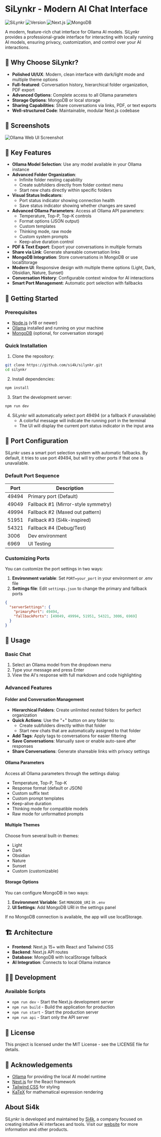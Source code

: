 # SiLynkr - Modern AI Chat Interface

![SiLynkr](https://img.shields.io/badge/SiLynkr-AI%20Chat%20Interface-blue?style=for-the-badge)
![Version](https://img.shields.io/badge/Version-1.0.0--beta-green?style=flat-square)
![Next.js](https://img.shields.io/badge/Next.js-15+-black?style=flat-square&logo=next.js)
![MongoDB](https://img.shields.io/badge/MongoDB-Ready-green?style=flat-square&logo=mongodb)

A modern, feature-rich chat interface for Ollama AI models. SiLynkr provides a professional-grade interface for interacting with locally running AI models, ensuring privacy, customization, and control over your AI interactions.

## 🌟 Why Choose SiLynkr?

- **Polished UI/UX**: Modern, clean interface with dark/light mode and multiple theme options
- **Full-featured**: Conversation history, hierarchical folder organization, PDF export
- **Advanced Options**: Complete access to all Ollama parameters
- **Storage Options**: MongoDB or local storage
- **Sharing Capabilities**: Share conversations via links, PDF, or text exports
- **Well-structured Code**: Maintainable, modular Next.js codebase

## 📸 Screenshots

![Ollama Web UI Screenshot](public/screenshot.png)

## 🚀 Key Features

- **Ollama Model Selection**: Use any model available in your Ollama instance
- **Advanced Folder Organization**: 
  - Infinite folder nesting capability
  - Create subfolders directly from folder context menu
  - Start new chats directly within specific folders
- **Visual Status Indicators**:
  - Port status indicator showing connection health
  - Save status indicator showing whether changes are saved
- **Advanced Ollama Parameters**: Access all Ollama API parameters:
  - Temperature, Top-P, Top-K controls
  - Format options (JSON output)
  - Custom templates
  - Thinking mode, raw mode
  - Custom system prompts
  - Keep-alive duration control
- **PDF & Text Export**: Export your conversations in multiple formats
- **Share via Link**: Generate shareable conversation links
- **MongoDB Integration**: Store conversations in MongoDB or use localStorage
- **Modern UI**: Responsive design with multiple theme options (Light, Dark, Obsidian, Nature, Sunset)
- **Conversation History**: Configurable context window for AI interactions
- **Smart Port Management**: Automatic port selection with fallbacks

## 🏁 Getting Started

### Prerequisites

- [Node.js](https://nodejs.org/) (v18 or newer)
- [Ollama](https://ollama.ai/) installed and running on your machine
- [MongoDB](https://www.mongodb.com/) (optional, for conversation storage)

### Quick Installation

1. Clone the repository:
```bash
git clone https://github.com/si4k/silynkr.git
cd silynkr
```

2. Install dependencies:
```bash
npm install
```

3. Start the development server:
```bash
npm run dev
```

4. SiLynkr will automatically select port 49494 (or a fallback if unavailable)
   - A colorful message will indicate the running port in the terminal
   - The UI will display the current port status indicator in the input area

## 🔌 Port Configuration

SiLynkr uses a smart port selection system with automatic fallbacks. By default, it tries to use port 49494, but will try other ports if that one is unavailable.

### Default Port Sequence

| Port  | Description                               |
|-------|-------------------------------------------|
| 49494 | Primary port (Default)                    |
| 49049 | Fallback #1 (Mirror-style symmetry)       |
| 49994 | Fallback #2 (Maxed out pattern)           |
| 51951 | Fallback #3 (Si4k-inspired)               |
| 54321 | Fallback #4 (Debug/Test)                  |
| 3006  | Dev environment                           |
| 6969  | UI Testing                                |

### Customizing Ports

You can customize the port settings in two ways:

1. **Environment variable**: Set `PORT=your_port` in your environment or .env file
2. **Settings file**: Edit `settings.json` to change the primary and fallback ports

```json
{
  "serverSettings": {
    "primaryPort": 49494,
    "fallbackPorts": [49049, 49994, 51951, 54321, 3006, 6969]
  }
}
```

## 💬 Usage

### Basic Chat

1. Select an Ollama model from the dropdown menu
2. Type your message and press Enter
3. View the AI's response with full markdown and code highlighting

### Advanced Features

#### Folder and Conversation Management

- **Hierarchical Folders**: Create unlimited nested folders for perfect organization
- **Quick Actions**: Use the "+" button on any folder to:
  - Create subfolders directly within that folder
  - Start new chats that are automatically assigned to that folder
- **Add Tags**: Apply tags to conversations for easier filtering
- **Save Conversations**: Manually save or enable auto-save after responses
- **Share Conversations**: Generate shareable links with privacy settings

#### Ollama Parameters

Access all Ollama parameters through the settings dialog:

- Temperature, Top-P, Top-K
- Response format (default or JSON)
- Custom suffix text
- Custom prompt templates
- Keep-alive duration
- Thinking mode for compatible models
- Raw mode for unformatted prompts

#### Multiple Themes

Choose from several built-in themes:
- Light
- Dark
- Obsidian
- Nature
- Sunset
- Custom (customizable)

#### Storage Options

You can configure MongoDB in two ways:

1. **Environment Variable**: Set `MONGODB_URI` in `.env`
2. **UI Settings**: Add MongoDB URI in the settings panel

If no MongoDB connection is available, the app will use localStorage.

## 🏗️ Architecture

- **Frontend**: Next.js 15+ with React and Tailwind CSS
- **Backend**: Next.js API routes
- **Database**: MongoDB with localStorage fallback
- **AI Integration**: Connects to local Ollama instance

## 👩‍💻 Development

### Available Scripts

- `npm run dev` - Start the Next.js development server
- `npm run build` - Build the application for production
- `npm run start` - Start the production server
- `npm run api` - Start only the API server

## 📄 License

This project is licensed under the MIT License - see the LICENSE file for details.

## 🙏 Acknowledgements

- [Ollama](https://ollama.ai/) for providing the local AI model runtime
- [Next.js](https://nextjs.org/) for the React framework
- [Tailwind CSS](https://tailwindcss.com/) for styling
- [KaTeX](https://katex.org/) for mathematical expression rendering

## About Si4k

SiLynkr is developed and maintained by [Si4k](https://si4k.me), a company focused on creating intuitive AI interfaces and tools. Visit our [website](https://si4k.me) for more information and other products.
        